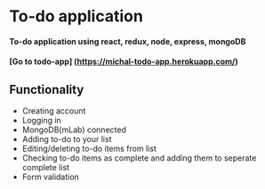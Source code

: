 # To-do application
#### To-do application using react, redux, node, express, mongoDB
#### [Go to todo-app] (https://michal-todo-app.herokuapp.com/)

## Functionality
- Creating account
- Logging in
- MongoDB(mLab) connected
- Adding to-do to your list
- Editing/deleting to-do items from list
- Checking to-do items as complete and adding them to seperate complete list
- Form validation
